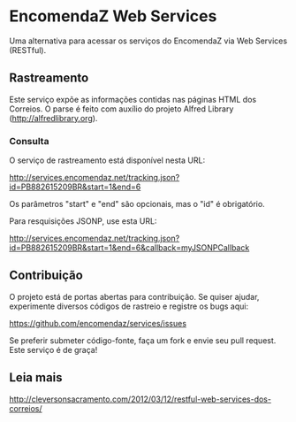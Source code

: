 EncomendaZ Web Services
=============================

Uma alternativa para acessar os serviços do EncomendaZ via Web Services (RESTful).

Rastreamento
------------

Este serviço expõe as informações contidas nas páginas HTML dos Correios. O parse é feito com auxílio do projeto Alfred Library (http://alfredlibrary.org).  

### Consulta

O serviço de rastreamento está disponível nesta URL:

http://services.encomendaz.net/tracking.json?id=PB882615209BR&start=1&end=6

Os parâmetros "start" e "end" são opcionais, mas o "id" é obrigatório.

Para resquisições JSONP, use esta URL:

http://services.encomendaz.net/tracking.json?id=PB882615209BR&start=1&end=6&callback=myJSONPCallback

Contribuição
--------------

O projeto está de portas abertas para contribuição. Se quiser ajudar, experimente diversos códigos de rastreio e registre os bugs aqui:

https://github.com/encomendaz/services/issues

Se preferir submeter código-fonte, faça um fork e envie seu pull request. Este serviço é de graça!

Leia mais
--------------

http://cleversonsacramento.com/2012/03/12/restful-web-services-dos-correios/
